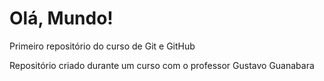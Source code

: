 # Olá, Mundo!
 Primeiro repositório do curso de Git e GitHub

Repositório criado durante um curso com o professor Gustavo Guanabara